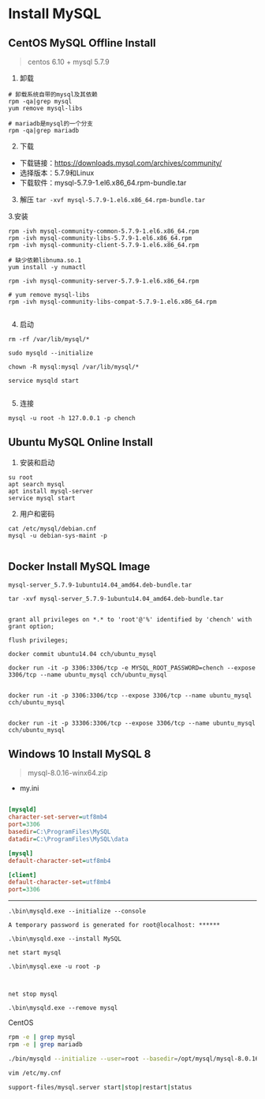 # Install MySQL




## CentOS MySQL Offline Install
> centos 6.10 + mysql 5.7.9



1. 卸载
```
# 卸载系统自带的mysql及其依赖
rpm -qa|grep mysql
yum remove mysql-libs

# mariadb是mysql的一个分支
rpm -qa|grep mariadb

```

2. 下载


- 下载链接：https://downloads.mysql.com/archives/community/
- 选择版本：5.7.9和Linux
- 下载软件：mysql-5.7.9-1.el6.x86_64.rpm-bundle.tar

3. 解压
`tar -xvf mysql-5.7.9-1.el6.x86_64.rpm-bundle.tar`

3.安装
```
rpm -ivh mysql-community-common-5.7.9-1.el6.x86_64.rpm
rpm -ivh mysql-community-libs-5.7.9-1.el6.x86_64.rpm
rpm -ivh mysql-community-client-5.7.9-1.el6.x86_64.rpm

# 缺少依赖libnuma.so.1
yum install -y numactl

rpm -ivh mysql-community-server-5.7.9-1.el6.x86_64.rpm

# yum remove mysql-libs
rpm -ivh mysql-community-libs-compat-5.7.9-1.el6.x86_64.rpm


```


4. 启动
```
rm -rf /var/lib/mysql/*

sudo mysqld --initialize

chown -R mysql:mysql /var/lib/mysql/*

service mysqld start


```


5. 连接

```
mysql -u root -h 127.0.0.1 -p chench

```



## Ubuntu  MySQL Online Install

1. 安装和启动

```
su root
apt search mysql
apt install mysql-server
service mysql start

```

2. 用户和密码
```
cat /etc/mysql/debian.cnf
mysql -u debian-sys-maint -p


```


## Docker Install MySQL Image

```
mysql-server_5.7.9-1ubuntu14.04_amd64.deb-bundle.tar

tar -xvf mysql-server_5.7.9-1ubuntu14.04_amd64.deb-bundle.tar


grant all privileges on *.* to 'root'@'%' identified by 'chench' with grant option;

flush privileges;

docker commit ubuntu14.04 cch/ubuntu_mysql

docker run -it -p 3306:3306/tcp -e MYSQL_ROOT_PASSWORD=chench --expose 3306/tcp --name ubuntu_mysql cch/ubuntu_mysql


docker run -it -p 3306:3306/tcp --expose 3306/tcp --name ubuntu_mysql cch/ubuntu_mysql


docker run -it -p 33306:3306/tcp --expose 3306/tcp --name ubuntu_mysql cch/ubuntu_mysql

```



## Windows 10 Install MySQL 8


> mysql-8.0.16-winx64.zip


- my.ini

```ini

[mysqld]
character-set-server=utf8mb4
port=3306
basedir=C:\ProgramFiles\MySQL
datadir=C:\ProgramFiles\MySQL\data

[mysql]
default-character-set=utf8mb4

[client]
default-character-set=utf8mb4
port=3306

```
---
```
.\bin\mysqld.exe --initialize --console

A temporary password is generated for root@localhost: ******

.\bin\mysqld.exe --install MySQL

net start mysql

.\bin\mysql.exe -u root -p



net stop mysql

.\bin\mysqld.exe --remove mysql

```


CentOS
```sh
rpm -e | grep mysql
rpm -e | grep mariadb

./bin/mysqld --initialize --user=root --basedir=/opt/mysql/mysql-8.0.16 --datadir=/opt/mysql/mysql-8.0.16/data

vim /etc/my.cnf

support-files/mysql.server start|stop|restart|status


```

